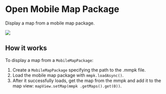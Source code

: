 # Open Mobile Map Package

Display a map from a mobile map package.

![](OpenMobileMapPackage.png)

## How it works

To display a map from a `MobileMapPackage`:

1.  Create a `MobileMapPackage` specifying the path to the .mmpk file.
2.  Load the mobile map package with `mmpk.loadAsync()`.
3.  After it successfully loads, get the map from the mmpk and add it to
    the map view: `mapView.setMap(mmpk .getMaps().get(0))`.
